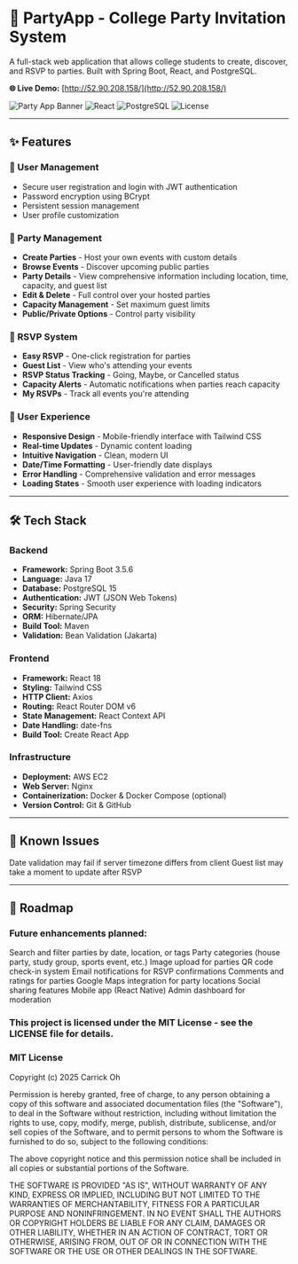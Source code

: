 # 🎉 PartyApp - College Party Invitation System

A full-stack web application that allows college students to create, discover, and RSVP to parties. Built with Spring Boot, React, and PostgreSQL.

**🌐 Live Demo:** [http://52.90.208.158/](http://52.90.208.158/)

![Party App Banner](https://img.shields.io/badge/Spring%20Boot-3.5.6-brightgreen) ![React](https://img.shields.io/badge/React-18-blue) ![PostgreSQL](https://img.shields.io/badge/PostgreSQL-15-blue) ![License](https://img.shields.io/badge/license-MIT-green)

---

## ✨ Features

### 🔐 User Management
- Secure user registration and login with JWT authentication
- Password encryption using BCrypt
- Persistent session management
- User profile customization

### 🎊 Party Management
- **Create Parties** - Host your own events with custom details
- **Browse Events** - Discover upcoming public parties
- **Party Details** - View comprehensive information including location, time, capacity, and guest list
- **Edit & Delete** - Full control over your hosted parties
- **Capacity Management** - Set maximum guest limits
- **Public/Private Options** - Control party visibility

### 👥 RSVP System
- **Easy RSVP** - One-click registration for parties
- **Guest List** - View who's attending your events
- **RSVP Status Tracking** - Going, Maybe, or Cancelled status
- **Capacity Alerts** - Automatic notifications when parties reach capacity
- **My RSVPs** - Track all events you're attending

### 🎨 User Experience
- **Responsive Design** - Mobile-friendly interface with Tailwind CSS
- **Real-time Updates** - Dynamic content loading
- **Intuitive Navigation** - Clean, modern UI
- **Date/Time Formatting** - User-friendly date displays
- **Error Handling** - Comprehensive validation and error messages
- **Loading States** - Smooth user experience with loading indicators

---

## 🛠️ Tech Stack

### Backend
- **Framework:** Spring Boot 3.5.6
- **Language:** Java 17
- **Database:** PostgreSQL 15
- **Authentication:** JWT (JSON Web Tokens)
- **Security:** Spring Security
- **ORM:** Hibernate/JPA
- **Build Tool:** Maven
- **Validation:** Bean Validation (Jakarta)

### Frontend
- **Framework:** React 18
- **Styling:** Tailwind CSS
- **HTTP Client:** Axios
- **Routing:** React Router DOM v6
- **State Management:** React Context API
- **Date Handling:** date-fns
- **Build Tool:** Create React App

### Infrastructure
- **Deployment:** AWS EC2
- **Web Server:** Nginx
- **Containerization:** Docker & Docker Compose (optional)
- **Version Control:** Git & GitHub

---

## 🐛 Known Issues

Date validation may fail if server timezone differs from client
Guest list may take a moment to update after RSVP

---

## 🚧 Roadmap
### Future enhancements planned:

 Search and filter parties by date, location, or tags
 Party categories (house party, study group, sports event, etc.)
 Image upload for parties
 QR code check-in system
 Email notifications for RSVP confirmations
 Comments and ratings for parties
 Google Maps integration for party locations
 Social sharing features
 Mobile app (React Native)
 Admin dashboard for moderation




### This project is licensed under the MIT License - see the LICENSE file for details.

### MIT License

Copyright (c) 2025 Carrick Oh

Permission is hereby granted, free of charge, to any person obtaining a copy
of this software and associated documentation files (the "Software"), to deal
in the Software without restriction, including without limitation the rights
to use, copy, modify, merge, publish, distribute, sublicense, and/or sell
copies of the Software, and to permit persons to whom the Software is
furnished to do so, subject to the following conditions:

The above copyright notice and this permission notice shall be included in all
copies or substantial portions of the Software.

THE SOFTWARE IS PROVIDED "AS IS", WITHOUT WARRANTY OF ANY KIND, EXPRESS OR
IMPLIED, INCLUDING BUT NOT LIMITED TO THE WARRANTIES OF MERCHANTABILITY,
FITNESS FOR A PARTICULAR PURPOSE AND NONINFRINGEMENT. IN NO EVENT SHALL THE
AUTHORS OR COPYRIGHT HOLDERS BE LIABLE FOR ANY CLAIM, DAMAGES OR OTHER
LIABILITY, WHETHER IN AN ACTION OF CONTRACT, TORT OR OTHERWISE, ARISING FROM,
OUT OF OR IN CONNECTION WITH THE SOFTWARE OR THE USE OR OTHER DEALINGS IN THE
SOFTWARE.